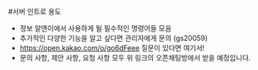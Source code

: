 #서버 인트로 용도
- 정보 알앤이에서 사용하게 될 필수적인 명령어들 모음
- 추가적인 다양한 기능을 알고 싶다면 관리자에게 문의 (gs20059)
- https://open.kakao.com/o/go6dFeee 질문이 있다면 여기서!
- 문의 사항, 제안 사항, 요청 사항 모두 위 링크의 오픈채팅방에서 받을 예정입니다. 
